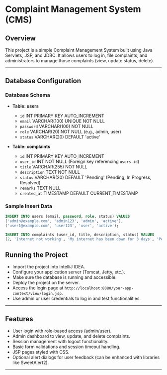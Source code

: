 # Complaint Management System (CMS)

## Overview
This project is a simple Complaint Management System built using Java Servlets, JSP, and JDBC. It allows users to log in, file complaints, and administrators to manage those complaints (view, update status, delete).

---

## Database Configuration

### Database Schema
- **Table: users**
    - `id` INT PRIMARY KEY AUTO_INCREMENT
    - `email` VARCHAR(100) UNIQUE NOT NULL
    - `password` VARCHAR(100) NOT NULL
    - `role` VARCHAR(20) NOT NULL (e.g., admin, user)
    - `status` VARCHAR(20) DEFAULT 'active'

- **Table: complaints**
    - `id` INT PRIMARY KEY AUTO_INCREMENT
    - `user_id` INT NOT NULL (Foreign key referencing `users.id`)
    - `title` VARCHAR(255) NOT NULL
    - `description` TEXT NOT NULL
    - `status` VARCHAR(20) DEFAULT 'Pending'  (Pending, In Progress, Resolved)
    - `remarks` TEXT NULL
    - `created_at` TIMESTAMP DEFAULT CURRENT_TIMESTAMP

### Sample Insert Data
```sql
INSERT INTO users (email, password, role, status) VALUES
('admin@example.com', 'admin123', 'admin', 'active'),
('user1@example.com', 'user123', 'user', 'active');

INSERT INTO complaints (user_id, title, description, status) VALUES
(2, 'Internet not working', 'My internet has been down for 3 days', 'Pending');
````

## Running the Project

- Import the project into IntelliJ IDEA.
- Configure your application server (Tomcat, Jetty, etc.).
- Make sure the database is running and accessible.
- Deploy the project on the server.
- Access the login page at `http://localhost:8080/your-app-context/view/login.jsp`.
- Use admin or user credentials to log in and test functionalities.

---

## Features

- User login with role-based access (admin/user).
- Admin dashboard to view, update, and delete complaints.
- Session management with logout functionality.
- Basic form validations and session timeout handling.
- JSP pages styled with CSS.
- Optional alert dialogs for user feedback (can be enhanced with libraries like SweetAlert2).

---





